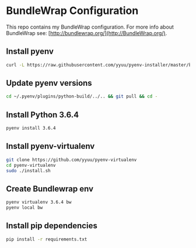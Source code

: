 # BundleWrap Configuration

This repo contains my BundleWrap configuration. For more info about BundleWrap see: [http://bundlewrap.org/](http://BundleWrap.org/).

## Install pyenv

```bash
curl -L https://raw.githubusercontent.com/yyuu/pyenv-installer/master/bin/pyenv-installer | bash
```

## Update pyenv versions

```bash
cd ~/.pyenv/plugins/python-build/../.. && git pull && cd -
```

## Install Python 3.6.4

```bash
pyenv install 3.6.4
```

## Install pyenv-virtualenv

```bash
git clone https://github.com/yyuu/pyenv-virtualenv
cd pyenv-virtualenv
sudo ./install.sh
```

## Create Bundlewrap env

```bash
pyenv virtualenv 3.6.4 bw
pyenv local bw
```

## Install pip dependencies

```bash
pip install -r requirements.txt
```
